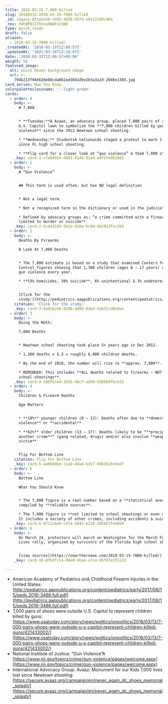 ```yaml
---
title: 2018.03.15 7,000 Killed
slug: 20180315-2018-03-15-7000-killed
_id: legacy-651a5e20-34d3-4026-937d-a9a122d0c90a
_rev: XOnQP8cIThhnw9BWFxV3WD
type: quick_reads
draft: false
aliases:
  - 2018-03-15-7000-killed/
_createdAt: '2018-03-15T12:00:57Z'
_updatedAt: '2021-03-16T12:28:07Z'
date: '2018-03-15T12:00:57+00:00'
weight: 50
featured_image:
  alt: Quick Reads background image
  url: >-
    794b213f94eb28e08cda862ad3841d5e2b5a3a2d-2048x1365.jpg
card_series: Now You Know
colorpaletteclassname: '--light-green'
cards:
  - order: 0
    body: >-
      # 7,000


      * **Tuesday:**A Avaaz, an advocacy group, placed 7,000 pairs of shoes on
      U.S. Capitol lawn to symbolize the **7,000 children killed by gun
      violence** since the 2012 Newtown school shooting.

      * **Wednesday:** StudentsA nationwide staged a protest to mark 1 month
      since FL high school shooting.

      * **Flip card for a closer look at “gun violence” & theA 7,000 stat**
    _key: card-1-cfeb4924-db81-4148-81e9-a8f5fe0610d2
  - order: 1
    body: >-
      # “Gun Violence”


      ## This term is used often, but has NO legal definition


      * Not a legal term.

      * Not a recognized term in the dictionary or used in the judicial system.

      * Defined by advocacy groups as: “a crime committed with a firearm” **not
      limited to murder or suicide**.
    _key: card-2-5cda3169-5b2e-416e-bc9d-d01013fec39d
  - order: 2
    body: >-
      Deaths By Firearms  

      A Look At 7,000 Deaths


      * The 7,000 estimate is based on a study that examined Centers for Disease
      Control figures showing that 1,300 children (ages 0 – 17 years) die from
      gun violence every year.

      * **53% homicides, 38% suicide**, 6% unintentional & 3% undetermined


      [Click for the
      study:](http://pediatrics.aappublications.org/content/pediatrics/early/2017/06/15/peds.2016-3486.full.pdf)
    citation: 'Click for the study:'
    _key: card-3-8a0c6c66-0286-4d06-9ded-42b31cd810ee
  - order: 3
    body: >-
      Doing the Math:  

      7,000 Deaths


      * Newtown school shooting took place 5+ years ago in Dec 2012.

      * 1,300 deaths x 5.3 = roughly 6,800 children deaths.

      * By the end of 2018, the number will rise to **approx. 7,800**.

      * REMINDER: This includes **ALL deaths related to firearms – NOT just
      school shootings**.
    _key: card-4-e80f67ed-191b-40c7-ad90-9368b8fbcb15
  - order: 4
    body: >-
      Children & Firearm Deaths  

      Age Matters


      * **18%** younger children (0 – 12): Deaths often due to **domestic
      violence** or **accidental**

      * **82%** older children (13 – 17): Deaths likely to be “**precipitated by
      another crime**” (gang related, drugs) and/or also involve **weapon use by
      victim**


      Flip For Bottom Line
    citation: Flip For Bottom Line
    _key: card-5-aa96ddbe-11ab-4da4-bd17-6063b18c6ed7
  - order: 5
    body: >-
      Bottom Line  

      What You Should Know


      * The 7,000 figure is a real number based on a **statistical average**
      compiled by **reliable sources**.

      * The 7,000 figure is **not limited to school shootings or even murders**.
      It includes a variety of other crimes, including accidents & suicides.
    _key: card-6-9712c6e0-c5f4-4943-b236-2d5857feb0d9
  - order: 6
    body: >-
      On March 24, protestors will march on Washington for the March For Our
      Lives rally, organized by survivors of the Florida high school shooting.


      [view sources](https://smarthernews.com/2018-03-15-7000-killed/)
    _key: card-10-0fb2fc14-98e0-4bae-a7ca-d5f87e255132

---
```

* American Academy of Pediatrics onA Childhood Firearm Injuries in the United States: [http://pediatrics.aappublications.org/content/pediatrics/early/2017/06/15/peds.2016-3486.full.pdf](http://pediatrics.aappublications.org/content/pediatrics/early/2017/06/15/peds.2016-3486.full.pdf)
* 7,000 pairs of shoes were outside U.S. Capitol to represent children killed by guns: [https://www.usatoday.com/story/news/politics/onpolitics/2018/03/13/7-000-pairs-shoes-were-outside-u-s-capitol-represent-children-killed-guns/421433002/](https://www.usatoday.com/story/news/politics/onpolitics/2018/03/13/7-000-pairs-shoes-were-outside-u-s-capitol-represent-children-killed-guns/421433002/)
* National Institute of Justice: “Gun Violence”A [https://www.nij.gov/topics/crime/gun-violence/pages/welcome.aspx](https://www.nij.gov/topics/crime/gun-violence/pages/welcome.aspx)
* International Advocacy Group: Avaaz: Monument for our Kids 7,000 lives lost since Newtown shooting: [https://secure.avaaz.org/campaign/en/never_again_dc_shoes_memorial_splash/](https://secure.avaaz.org/campaign/en/never_again_dc_shoes_memorial_splash/)